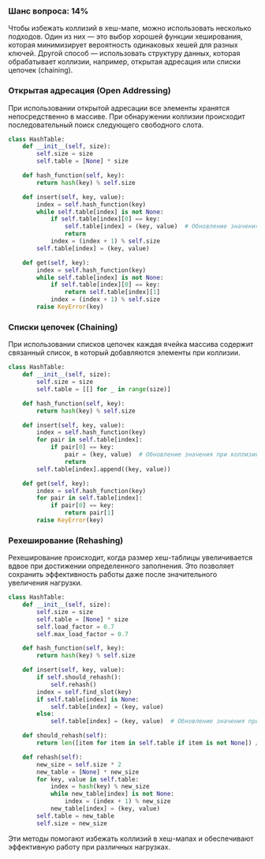 ### Шанс вопроса: 14%

Чтобы избежать коллизий в хеш-мапе, можно использовать несколько подходов. Один из них — это выбор хорошей функции хеширования, которая минимизирует вероятность одинаковых хешей для разных ключей. Другой способ — использовать структуру данных, которая обрабатывает коллизии, например, открытая адресация или списки цепочек (chaining).

### Открытая адресация (Open Addressing)
При использовании открытой адресации все элементы хранятся непосредственно в массиве. При обнаружении коллизии происходит последовательный поиск следующего свободного слота.

```python
class HashTable:
    def __init__(self, size):
        self.size = size
        self.table = [None] * size

    def hash_function(self, key):
        return hash(key) % self.size

    def insert(self, key, value):
        index = self.hash_function(key)
        while self.table[index] is not None:
            if self.table[index][0] == key:
                self.table[index] = (key, value)  # Обновление значения при коллизии
                return
            index = (index + 1) % self.size
        self.table[index] = (key, value)

    def get(self, key):
        index = self.hash_function(key)
        while self.table[index] is not None:
            if self.table[index][0] == key:
                return self.table[index][1]
            index = (index + 1) % self.size
        raise KeyError(key)
```

### Списки цепочек (Chaining)
При использовании списков цепочек каждая ячейка массива содержит связанный список, в который добавляются элементы при коллизии.

```python
class HashTable:
    def __init__(self, size):
        self.size = size
        self.table = [[] for _ in range(size)]

    def hash_function(self, key):
        return hash(key) % self.size

    def insert(self, key, value):
        index = self.hash_function(key)
        for pair in self.table[index]:
            if pair[0] == key:
                pair = (key, value)  # Обновление значения при коллизии
                return
        self.table[index].append((key, value))

    def get(self, key):
        index = self.hash_function(key)
        for pair in self.table[index]:
            if pair[0] == key:
                return pair[1]
        raise KeyError(key)
```

### Рехеширование (Rehashing)
Рехеширование происходит, когда размер хеш-таблицы увеличивается вдвое при достижении определенного заполнения. Это позволяет сохранить эффективность работы даже после значительного увеличения нагрузки.

```python
class HashTable:
    def __init__(self, size):
        self.size = size
        self.table = [None] * size
        self.load_factor = 0.7
        self.max_load_factor = 0.7

    def hash_function(self, key):
        return hash(key) % self.size

    def insert(self, key, value):
        if self.should_rehash():
            self.rehash()
        index = self.find_slot(key)
        if self.table[index] is None:
            self.table[index] = (key, value)
        else:
            self.table[index] = (key, value)  # Обновление значения при коллизии

    def should_rehash(self):
        return len([item for item in self.table if item is not None]) / self.size > self.load_factor

    def rehash(self):
        new_size = self.size * 2
        new_table = [None] * new_size
        for key, value in self.table:
            index = hash(key) % new_size
            while new_table[index] is not None:
                index = (index + 1) % new_size
            new_table[index] = (key, value)
        self.table = new_table
        self.size = new_size
```

Эти методы помогают избежать коллизий в хеш-мапах и обеспечивают эффективную работу при различных нагрузках.